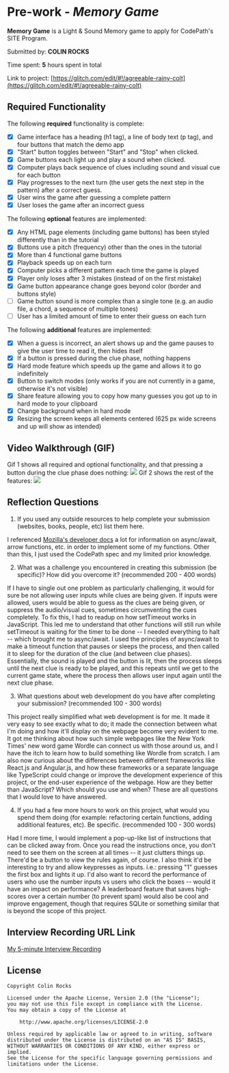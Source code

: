 # Pre-work - _Memory Game_

**Memory Game** is a Light & Sound Memory game to apply for CodePath's SITE Program.

Submitted by: **COLIN ROCKS**

Time spent: **5** hours spent in total

Link to project: [https://glitch.com/edit/#!/agreeable-rainy-colt](https://glitch.com/edit/#!/agreeable-rainy-colt)

## Required Functionality

The following **required** functionality is complete:

- [x] Game interface has a heading (h1 tag), a line of body text (p tag), and four buttons that match the demo app
- [x] "Start" button toggles between "Start" and "Stop" when clicked.
- [x] Game buttons each light up and play a sound when clicked.
- [x] Computer plays back sequence of clues including sound and visual cue for each button
- [x] Play progresses to the next turn (the user gets the next step in the pattern) after a correct guess.
- [x] User wins the game after guessing a complete pattern
- [x] User loses the game after an incorrect guess

The following **optional** features are implemented:

- [x] Any HTML page elements (including game buttons) has been styled differently than in the tutorial
- [x] Buttons use a pitch (frequency) other than the ones in the tutorial
- [x] More than 4 functional game buttons
- [x] Playback speeds up on each turn
- [x] Computer picks a different pattern each time the game is played
- [x] Player only loses after 3 mistakes (instead of on the first mistake)
- [x] Game button appearance change goes beyond color (border and buttons style)
- [ ] Game button sound is more complex than a single tone (e.g. an audio file, a chord, a sequence of multiple tones)
- [ ] User has a limited amount of time to enter their guess on each turn

The following **additional** features are implemented:

- [x] When a guess is incorrect, an alert shows up and the game pauses to give the user time to read it, then hides itself
- [x] If a button is pressed during the clue phase, nothing happens
- [x] Hard mode feature which speeds up the game and allows it to go indefinitely
- [x] Button to switch modes (only works if you are not currently in a game, otherwise it's not visible)
- [x] Share feature allowing you to copy how many guesses you got up to in hard mode to your clipboard
- [x] Change background when in hard mode
- [x] Resizing the screen keeps all elements centered (625 px wide screens and up will show as intended)

## Video Walkthrough (GIF)

Gif 1 shows all required and optional functionality, and that pressing a button during the clue phase does nothing:
![](https://i.redd.it/gee2625j5mq81.gif)
Gif 2 shows the rest of the features:
![](https://i.redd.it/n0x58pw95mq81.gif)

## Reflection Questions

1. If you used any outside resources to help complete your submission (websites, books, people, etc) list them here.

I referenced [Mozilla's developer docs](https://developer.mozilla.org/en-US/) a lot for information on async/await, arrow functions,
etc. in order to implement some of my functions. Other than this, I just used the CodePath spec and my limited prior knowledge.

2. What was a challenge you encountered in creating this submission (be specific)? How did you overcome it? (recommended 200 - 400 words)

If I have to single out one problem as particularly challenging, it would for sure be
not allowing user inputs while clues are being given. If inputs were allowed, users
would be able to guess as the clues are being given, or suppress the audio/visual cues,
sometimes circumventing the cues completely. To fix this, I had to readup on how setTimeout
works in JavaScript. This led me to understand that other functions will still run while
setTimeout is waiting for the timer to be done -- I needed everything to halt -- which brought
me to async/await. I used the principles of async/await to make a timeout function that pauses
or sleeps the process, and then called it to sleep for the duration of the clue (and between
clue phases). Essentially, the sound is played and the button is lit, then the process sleeps
until the next clue is ready to be played, and this repeats until we get to the current game state,
where the process then allows user input again until the next clue phase.

3. What questions about web development do you have after completing your submission? (recommended 100 - 300 words)

This project really simplified what web development is for me. It made it very easy to see
exactly what to do; it made the connection between what I'm doing and how it'll display on the
webpage become very evident to me. It got me thinking about how such simple webpages
like the New York Times' new word game Wordle can connect us with those around us, and
I have the itch to learn how to build something like Wordle from scratch. I am also now
curious about the differences between different frameworks like React.js and Angular.js,
and how these frameworks or a separate language like TypeScript could change or improve
the development experience of this project, or the end-user experience of the webpage.
How are they better than JavaScript? Which should you use and when? These are all
questions that I would love to have answered.

4. If you had a few more hours to work on this project, what would you spend them doing (for example: refactoring certain functions, adding additional features, etc). Be specific. (recommended 100 - 300 words)

Had I more time, I would implement a pop-up-like list of instructions that can be clicked
away from. Once you read the instructions once, you don't need to see them on the screen
at all times -- it just clutters things up. There'd be a button to view the rules again, of
course. I also think it'd be interesting to try and allow keypresses as inputs. i.e.:
pressing "1" guesses the first box and lights it up. I'd also want to record the performance
of users who use the number inputs vs users who click the boxes -- would it have an impact
on performance? A leaderboard feature that saves high-scores over a certain number (to prevent
spam) would also be cool and improve engagement, though that requires SQLite or something
similar that is beyond the scope of this project.

## Interview Recording URL Link

[My 5-minute Interview Recording](https://www.youtube.com/watch?v=66BCgBVWagc)

## License

    Copyright Colin Rocks

    Licensed under the Apache License, Version 2.0 (the "License");
    you may not use this file except in compliance with the License.
    You may obtain a copy of the License at

        http://www.apache.org/licenses/LICENSE-2.0

    Unless required by applicable law or agreed to in writing, software
    distributed under the License is distributed on an "AS IS" BASIS,
    WITHOUT WARRANTIES OR CONDITIONS OF ANY KIND, either express or implied.
    See the License for the specific language governing permissions and
    limitations under the License.
